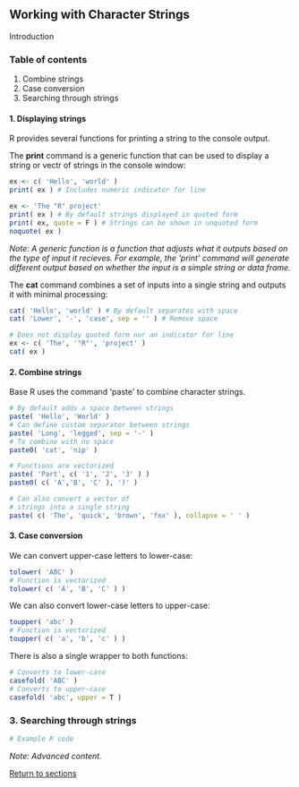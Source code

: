 ## Working with Character Strings

Introduction

### Table of contents
1. Combine strings
2. Case conversion
3. Searching through strings

<a name="S01"></a>
#### 1. Displaying strings

R provides several functions for printing a string to the console output.

The __print__ command is a generic function that can be used to display a string or vectr of strings in the console window:

```R
ex <- c( 'Hello', 'world' )
print( ex ) # Includes numeric indicator for line

ex <- 'The "R" project'
print( ex ) # By default strings displayed in quoted form
print( ex, quote = F ) # Strings can be shown in unquoted form
noquote( ex )
```

*Note: A generic function is a function that adjusts what it outputs based on the type of input it recieves. For example, the 'print' command will generate different output based on whether the input is a simple string or data frame.*

The __cat__ command combines a set of inputs into a single string and outputs it with minimal processing:

```R
cat( 'Hello', 'world' ) # By default separates with space
cat( 'Lower', '-', 'case', sep = '' ) # Remove space

# Does not display quoted form nor an indicator for line
ex <- c( 'The', '"R"', 'project' )
cat( ex )
```

<a name="S02"></a>
#### 2. Combine strings

Base R uses the command 'paste' to combine character strings.

```R
# By default adds a space between strings
paste( 'Hello', 'World' )
# Can define custom separator between strings
paste( 'Long', 'legged', sep = '-' )
# To combine with no space
paste0( 'cat', 'nip' )

# Functions are vectorized
paste( 'Part', c( '1', '2', '3' ) )
paste0( c( 'A','B', 'C' ), ')' )

# Can also convert a vector of 
# strings into a single string
paste( c( 'The', 'quick', 'brown', 'fox' ), collapse = ' ' )
``` 

<a name="S03"></a>
#### 3. Case conversion

We can convert upper-case letters to lower-case:
```R
tolower( 'ABC' )
# Function is vectorized
tolower( c( 'A', 'B', 'C' ) )
```

We can also convert lower-case letters to upper-case:
```R
toupper( 'abc' )
# Function is vectorized
toupper( c( 'a', 'b', 'c' ) )
```

There is also a single wrapper to both functions:
```R
# Converts to lower-case
casefold( 'ABC' )
# Converts to upper-case
casefold( 'abc', upper = T )
```

### 3. Searching through strings

```R
# Example R code
```

*Note: Advanced content.*

[Return to sections](C00_P002_Chapters.md)


